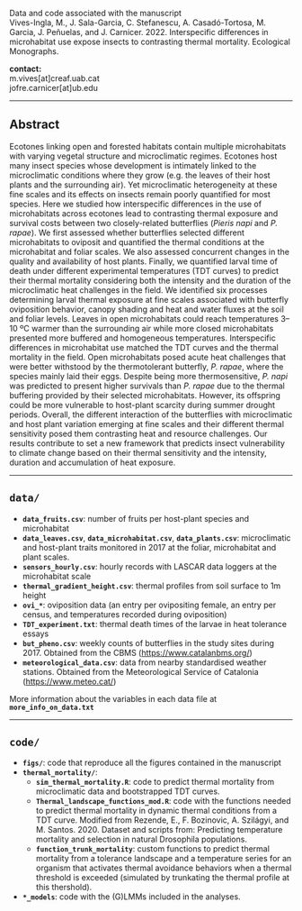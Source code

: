 Data and code associated with the manuscript  
Vives-Ingla, M., J. Sala-Garcia, C. Stefanescu, A. Casadó-Tortosa, M. Garcia, J. Peñuelas, and J. Carnicer. 2022. Interspecific differences in microhabitat use expose insects to contrasting thermal mortality. Ecological Monographs.

<b>contact:</b>  
m.vives[at]creaf.uab.cat  
jofre.carnicer[at]ub.edu


---
## Abstract

Ecotones linking open and forested habitats contain multiple microhabitats with varying vegetal structure and microclimatic regimes. Ecotones host many insect species whose development is intimately linked to the microclimatic conditions where they grow (e.g. the leaves of their host plants and the surrounding air). Yet microclimatic heterogeneity at these fine scales and its effects on insects remain poorly quantified for most species. Here we studied how interspecific differences in the use of microhabitats across ecotones lead to contrasting thermal exposure and survival costs between two closely-related butterflies (<i>Pieris napi</i> and <i>P. rapae</i>). We first assessed whether butterflies selected different microhabitats to oviposit and quantified the thermal conditions at the microhabitat and foliar scales. We also assessed concurrent changes in the quality and availability of host plants. Finally, we quantified larval time of death under different experimental temperatures (TDT curves) to predict their thermal mortality considering both the intensity and the duration of the microclimatic heat challenges in the field. We identified six processes determining larval thermal exposure at fine scales associated with butterfly oviposition behavior, canopy shading and heat and water fluxes at the soil and foliar levels. Leaves in open microhabitats could reach temperatures 3–10 ºC warmer than the surrounding air while more closed microhabitats presented more buffered and homogeneous temperatures. Interspecific differences in microhabitat use matched the TDT curves and the thermal mortality in the field. Open microhabitats posed acute heat challenges that were better withstood by the thermotolerant butterfly, <i>P. rapae</i>, where the species mainly laid their eggs. Despite being more thermosensitive, <i>P. napi</i> was predicted to present higher survivals than <i>P. rapae</i> due to the thermal buffering provided by their selected microhabitats. However, its offspring could be more vulnerable to host-plant scarcity during summer drought periods. Overall, the different interaction of the butterflies with microclimatic and host plant variation emerging at fine scales and their different thermal sensitivity posed them contrasting heat and resource challenges. Our results contribute to set a new framework that predicts insect vulnerability to climate change based on their thermal sensitivity and the intensity, duration and accumulation of heat exposure.


---
## __`data/`__
  
  - __`data_fruits.csv`__: number of fruits per host-plant species and microhabitat  
  - __`data_leaves.csv`__, __`data_microhabitat.csv`__, __`data_plants.csv`__: microclimatic and host-plant traits monitored in 2017 at the foliar, microhabitat and plant scales.  
  - __`sensors_hourly.csv`__: hourly records with LASCAR data loggers at the microhabitat scale
  - __`thermal_gradient_height.csv`__: thermal profiles from soil surface to 1m height
  - __`ovi_*`__: oviposition data (an entry per ovipositing female, an entry per census, and temperatures recorded during oviposition)  
  - __`TDT_experiment.txt`__: thermal death times of the larvae in heat tolerance essays
  - __`but_pheno.csv`__: weekly counts of butterflies in the study sites during 2017. Obtained from the CBMS (https://www.catalanbms.org/) 
  - __`meteorological_data.csv`__: data from nearby standardised weather stations. Obtained from the Meteorological Service of Catalonia (https://www.meteo.cat/)

More information about the variables in each data file at __`more_info_on_data.txt`__

---
## __`code/`__
  - __`figs/`__: code that reproduce all the figures contained in the manuscript  
  - __`thermal_mortality/`__:   
    - __`sim_thermal_mortality.R`__: code to predict thermal mortality from microclimatic data and bootstrapped TDT curves.  
    - __`Thermal_landscape_functions_mod.R`__: code with the functions needed to predict thermal mortality in dynamic thermal conditions from a TDT curve. Modified from Rezende, E., F. Bozinovic, A. Szilágyi, and M. Santos. 2020. Dataset and scripts from: Predicting temperature mortality and selection in natural Drosophila populations.  
    - __`function_trunk_mortality`__: custom functions to predict thermal mortality from a tolerance landscape and a temperature series for an organism that activates thermal avoidance behaviors when a thermal threshold is exceeded (simulated by trunkating the thermal profile at this thershold).  
  - __`*_models`__: code with the (G)LMMs included in the analyses.

  
